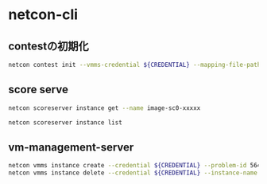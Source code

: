 # netcon-cli

## contestの初期化

```bash
netcon contest init --vmms-credential ${CREDENTIAL} --mapping-file-path ./mapping.yaml --count 1
```

## score serve

```bash
netcon scoreserver instance get --name image-sc0-xxxxx

netcon scoreserver instance list
```

## vm-management-server

```bash
netcon vmms instance create --credential ${CREDENTIAL} --problem-id 564c4898-c55c-460f-ad0a-eab5a539514f --machine-image-name image-sc0
netcon vmms instance delete --credential ${CREDENTIAL} --instance-name image-sc0-rxfe9
```
